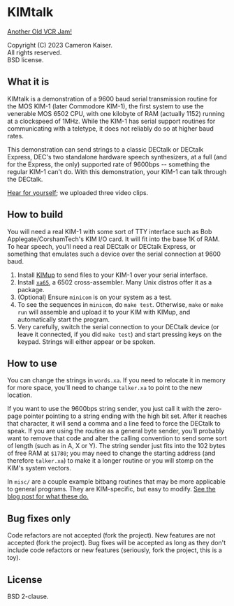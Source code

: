 # KIMtalk

[Another Old VCR Jam!](https://oldvcr.blogspot.com/2023/05/the-kim-1-that-sounds-like-stephen.html)

Copyright (C) 2023 Cameron Kaiser.  
All rights reserved.  
BSD license.

## What it is

KIMtalk is a demonstration of a 9600 baud serial transmission routine for the MOS KIM-1 (later Commodore KIM-1), the first system to use the venerable MOS 6502 CPU, with one kilobyte of RAM (actually 1152) running at a clockspeed of 1MHz. While the KIM-1 has serial support routines for communicating with a teletype, it does not reliably do so at higher baud rates.

This demonstration can send strings to a classic DECtalk or DECtalk Express, DEC's two standalone hardware speech synthesizers, at a full (and for the Express, the only) supported rate of 9600bps -- something the regular KIM-1 can't do. With this demonstration, your KIM-1 can talk through the DECtalk.

[Hear for yourself](https://oldvcr.blogspot.com/2023/05/the-kim-1-that-sounds-like-stephen.html); we uploaded three video clips.

## How to build

You will need a real KIM-1 with some sort of TTY interface such as Bob Applegate/CorshamTech's KIM I/O card. It will fit into the base 1K of RAM. To hear speech, you'll need a real DECtalk or DECtalk Express, or something that emulates such a device over the serial connection at 9600 baud.

1. Install [KIMup](/classilla/kimup) to send files to your KIM-1 over your serial interface.
2. Install [`xa65`](http://www.floodgap.com/retrotech/xa65/), a 6502 cross-assembler. Many Unix distros offer it as a package.
3. (Optional) Ensure `minicom` is on your system as a test.
4. To see the sequences in `minicom`, do `make test`. Otherwise, `make` or `make run` will assemble and upload it to your KIM with KIMup, and automatically start the program.
5. Very carefully, switch the serial connection to your DECtalk device (or leave it connected, if you did `make test`) and start pressing keys on the keypad. Strings will either appear or be spoken.

## How to use

You can change the strings in `words.xa`. If you need to relocate it in memory for more space, you'll need to change `talker.xa` to point to the new location.

If you want to use the 9600bps string sender, you just call it with the zero-page pointer pointing to a string ending with the high bit set. After it reaches that character, it will send a comma and a line feed to force the DECtalk to speak. If you are using the routine as a general byte sender, you'll probably want to remove that code and alter the calling convention to send some sort of length (such as in A, X or Y). The string sender just fits into the 102 bytes of free RAM at `$1780`; you may need to change the starting address (and therefore `talker.xa`) to make it a longer routine or you will stomp on the KIM's system vectors.

In `misc/` are a couple example bitbang routines that may be more applicable to general programs. They are KIM-specific, but easy to modify. [See the blog post for what these do.](https://oldvcr.blogspot.com/2023/05/the-kim-1-that-sounds-like-stephen.html)

## Bug fixes only

Code refactors are not accepted (fork the project). New features are not accepted (fork the project). Bug fixes will be accepted as long as they don't include code refactors or new features (seriously, fork the project, this is a toy).

## License

BSD 2-clause.
